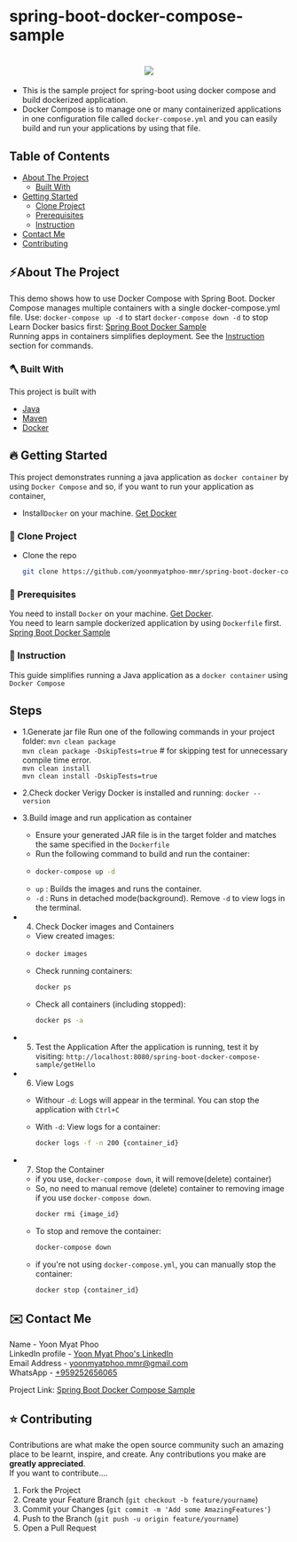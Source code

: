 # spring-boot-docker-compose-sample
<h1 align="center">
  <img src="https://github.com/yoonmyatphoo-mmr/spring-boot-docker-compose-sample/blob/master/github/template/images/overview/spring_boot_docker_compose.webp" /><br/>
</h1>

* This is the sample project for spring-boot using docker compose and build dockerized application.
* Docker Compose is to manage one or many containerized applications in one configuration file called `docker-compose.yml` and you can easily build and run your applications by using that file.

<!-- TABLE OF CONTENTS -->
## Table of Contents
- [About The Project](#about-the-project)
    - [Built With](#built-with)
- [Getting Started](#getting-started)
    - [Clone Project](#clone-project)
    - [Prerequisites](#prerequisites)
    - [Instruction](#instruction)
- [Contact Me](#contact)
- [Contributing](#Contributing)


<a name="about-the-project"></a>
## ⚡️About The Project
This demo shows how to use Docker Compose with Spring Boot.
Docker Compose manages multiple containers with a single docker-compose.yml file. Use:
`docker-compose up -d` to start
`docker-compose down -d` to stop
Learn Docker basics first: [Spring Boot Docker Sample](https://github.com/yoonmyatphoo-mmr/spring-boot-docker) <br>
Running apps in containers simplifies deployment. See the [Instruction](#instruction) section for commands.

<a name="built-with"></a>
### 🪓 Built With
This project is built with
* [Java](https://www.oracle.com/java/technologies/javase/javase8-archive-downloads.html)
* [Maven](https://maven.apache.org/download.cgi)
* [Docker](https://www.docker.com/products/docker-desktop/)


<a name="getting-started"></a>
## 🔥 Getting Started
This project demonstrates running a java application as `docker container` by using `Docker Compose` and so, if you want to run your application as container, <br>
* Install`Docker` on your machine. [Get Docker](https://www.docker.com/products/docker-desktop/) <br>


<a name="clone-project"></a>
### 🥡 Clone Project
* Clone the repo
   ```sh
   git clone https://github.com/yoonmyatphoo-mmr/spring-boot-docker-compose-sample.git
   ```
<a name="prerequisites"></a>
### 🔑 Prerequisites
You need to install `Docker` on your machine. [Get Docker](https://www.docker.com/products/docker-desktop/). <br>
You need to learn sample dockerized application by using `Dockerfile` first. [Spring Boot Docker Sample](https://github.com/yoonmyatphoo-mmr/spring-boot-docker-sample)


<a name="instruction"></a>
### 📝 Instruction
This guide simplifies running a Java application as a `docker container` using `Docker Compose`
## Steps
* 1.Generate jar file
Run one of the following commands in your project folder:
  `mvn clean package` <br>
  `mvn clean package -DskipTests=true` # for skipping test for unnecessary compile time error.<br>
  `mvn clean install` <br>
  `mvn clean install -DskipTests=true`
* 2.Check docker 
Verigy Docker is installed and running:
`docker --version`
* 3.Build image and run application as container
    * Ensure your generated JAR file is in the target folder and matches the same specified in the `Dockerfile`
    * Run the following command to build and run the container:
  * ```sh
    docker-compose up -d
    ```
  * `up` : Builds the images and runs the container.
  * `-d` : Runs in detached mode(background). Remove `-d` to view logs in the terminal.
* 4. Check Docker images and Containers
  * View created images:
  * ```sh
    docker images
    ```
  * Check running containers:
      ```sh
      docker ps
       ```
  * Check all containers (including stopped):
    ```sh
    docker ps -a
    
* 5. Test the Application
After the application is running, test it by visiting:
  `http://localhost:8080/spring-boot-docker-compose-sample/getHello` 

* 6. View Logs
  * Withour `-d`: Logs will appear in the terminal. You can stop the application with `Ctrl+C`
  * With `-d`: View logs for a container:
    
    ```sh
    docker logs -f -n 200 {container_id}
    ```

* 7. Stop the Container
  * if you use, `docker-compose down`, it will remove(delete) container)
  * So, no need to manual remove (delete) container to removing image if you use `docker-compose down`.
    ```sh
    docker rmi {image_id}
    ```
  * To stop and remove the container:
    ```sh
    docker-compose down
    ```
  * if you're not using `docker-compose.yml`, you can manually stop the container:
    ```sh
    docker stop {container_id}
    ```

<a name="contact"></a>
## ✉️ Contact Me
Name - Yoon Myat Phoo <br> 
LinkedIn profile -  [Yoon Myat Phoo's LinkedIn](https://www.linkedin.com/in/yoon-myat-phoo-9b32531b7/)  <br> 
Email Address - <a href="mailto:yoonmyatphoo.mmr@gmail.com?">yoonmyatphoo.mmr@gmail.com</a> <br> 
WhatsApp - [+959252656065](https://wa.me/959252656065?text=Hi) <br> 

Project Link: [Spring Boot Docker Compose Sample](https://github.com/yoonmyatphoo-mmr/spring-boot-docker-compose-sample)



<a name="contributing"></a>
## ⭐ Contributing
Contributions are what make the open source community such an amazing place to be learnt, inspire, and create. Any contributions you make are **greatly appreciated**.
<br>If you want to contribute....
1. Fork the Project
2. Create your Feature Branch (`git checkout -b feature/yourname`)
3. Commit your Changes (`git commit -m 'Add some AmazingFeatures'`)
4. Push to the Branch (`git push -u origin feature/yourname`)
5. Open a Pull Request
